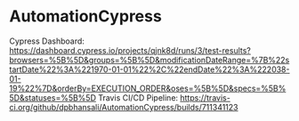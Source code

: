 # AutomationCypress

Cypress Dashboard: https://dashboard.cypress.io/projects/qjnk8d/runs/3/test-results?browsers=%5B%5D&groups=%5B%5D&modificationDateRange=%7B%22startDate%22%3A%221970-01-01%22%2C%22endDate%22%3A%222038-01-19%22%7D&orderBy=EXECUTION_ORDER&oses=%5B%5D&specs=%5B%5D&statuses=%5B%5D
Travis CI/CD Pipeline: https://travis-ci.org/github/dpbhansali/AutomationCypress/builds/711341123

